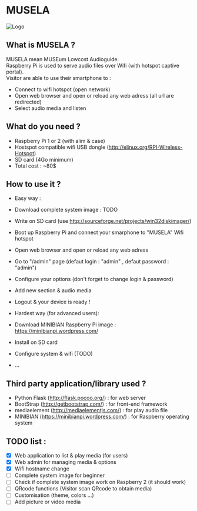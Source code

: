 # MUSELA
![Logo](https://raw.githubusercontent.com/nbergont/musela/master/icon.png)

## What is MUSELA ?
MUSELA mean MUSEum Lowcost Audioguide.<br>
Raspberry Pi is used to serve audio files over Wifi (with hotspot captive portal).<br>
Visitor are able to use their smartphone to :
- Connect to wifi hotspot (open network)
- Open web browser and open or reload any web adress (all url are redirected)
- Select audio media and listen

## What do you need ?
- Raspberry Pi 1 or 2 (with alim & case)
- Hostspot compatible wifi USB dongle (http://elinux.org/RPI-Wireless-Hotspot)
- SD card (4Go minimum)
- Total cost : ~80$

## How to use it ?
- Easy way :
 - Download complete system image : TODO
 - Write on SD card (use http://sourceforge.net/projects/win32diskimager/)
 - Boot up Raspberry Pi and connect your smarphone to "MUSELA" Wifi hotspot
 - Open web browser and open or reload any web adress
 - Go to "/admin" page (defaut login : "admin" , defaut password : "admin")
 - Configure your options (don't forget to change login & password)
 - Add new section & audio media
 - Logout & your device is ready !
 
- Hardest way (for advanced users):
 - Download MINIBIAN Raspberry Pi image : https://minibianpi.wordpress.com/
 - Install on SD card
 - Configure system & wifi (TODO)
 - ...

## Third party application/library used ?
- Python Flask (http://flask.pocoo.org/) : for web server
- BootStrap (http://getbootstrap.com/) : for front-end framework
- mediaelement (http://mediaelementjs.com/) : for play audio file
- MINIBIAN (https://minibianpi.wordpress.com/) : for Raspberry operating system

## TODO list :
- [x] Web application to list & play media (for users)
- [x] Web admin for managing media & options
- [x] Wifi hostname change
- [ ] Complete system image for beginner
- [ ] Check if complete system image work on Raspberry 2 (it should work)
- [ ] QRcode functions (Visitor scan QRcode to obtain media)
- [ ] Customisation (theme, colors ...)
- [ ] Add picture or video media
